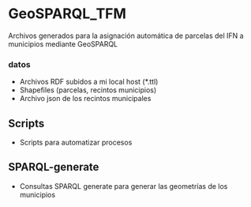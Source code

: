 # GeoSPARQL_TFM
Archivos generados para la asignación automática de parcelas del IFN a municipios mediante GeoSPARQL

### datos
- Archivos RDF subidos a mi local host (*.ttl)
- Shapefiles (parcelas, recintos municipios)
- Archivo json de los recintos municipales

## Scripts
- Scripts para automatizar procesos

## SPARQL-generate
- Consultas SPARQL generate para generar las geometrías de los municipios

